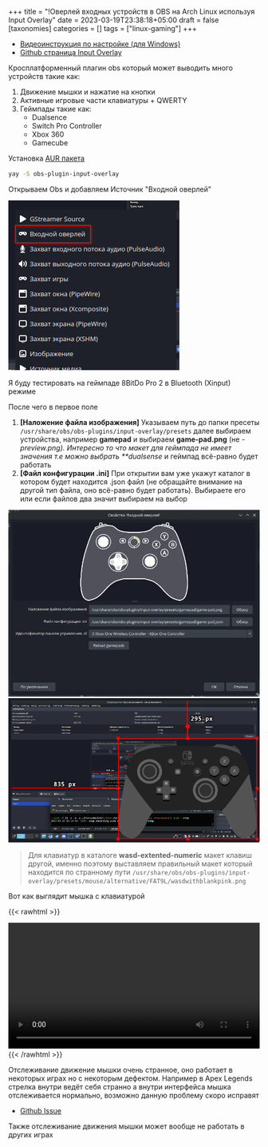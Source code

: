 +++
title = "!Оверлей входных устройств в OBS на Arch Linux используя Input Overlay"
date = 2023-03-19T23:38:18+05:00
draft = false
[taxonomies]
categories = []
tags = ["linux-gaming"]
+++

- [Видеоинструкция по настройке (для Windows)](https://www.youtube.com/watch?v=bAFTAaKZf4k)
- [Github страница Input Overlay](https://github.com/univrsal/input-overlay)

Кросплатформенный плагин obs который может выводить много устройств такие как:

1. Движение мышки и нажатие на кнопки
2. Активные игровые части клавиатуры + QWERTY
3. Геймпады такие как:
   - Dualsence
   - Switch Pro Controller
   - Xbox 360
   - Gamecube

Установка [AUR пакета](https://aur.archlinux.org/packages/obs-plugin-input-overlay)

```sh
yay -S obs-plugin-input-overlay
```

Открываем Obs и добавляем Источник "Входной оверлей"

![image](/images/input-overlay-in-obs/Screenshot_20230320_005346.png)

Я буду тестировать на геймпаде 8BitDo Pro 2 в Bluetooth (Xinput) режиме

После чего в первое поле

1. **[Наложение файла изображения]** Указываем путь до папки пресеты `/usr/share/obs/obs-plugins/input-overlay/presets` далее выбираем устройства, например **gamepad** и выбираем **game-pad.png** (не _-preview.png). Интересно то что макет для геймпада не имеет значения т.е можно выбрать \*\*dualsense_ и геймпад всё-равно будет работать
2. **[Файл конфигурации .ini]** При открытии вам уже укажут каталог в котором будет находится .json файл (не обращайте внимание на другой тип файла, оно всё-равно будет работать). Выбираете его или если файлов два значит выбираем на выбор

![image](/images/input-overlay-in-obs/1679260464.gif)
![image](/images/input-overlay-in-obs/1679260735.gif)

> Для клавиатур в каталоге **wasd-extented-numeric** макет клавиш другой, именно поэтому выставляем правильный макет который находится по странному пути `/usr/share/obs/obs-plugins/input-overlay/presets/mouse/alternative/FAT9L/wasdwithblankpink.png`

Вот как выглядит мышка с клавиатурой

{{< rawhtml >}}

<!-- Опции controls: autoplay/play/pause -->
<video width=100% controls play>
    <source src="/input-overlay-in-obs/input-overlay-on-linux.mp4" type="video/mp4">
    Your browser does not support the video tag.
</video>
{{< /rawhtml >}}

Отслеживание движение мышки очень странное, оно работает в некоторых играх но с некоторым дефектом. Например в Apex Legends стрелка внутри ведёт себя странно а внутри интерфейса мышка отслеживается нормально, возможно данную проблему скоро исправят

- [Github Issue](https://github.com/univrsal/input-overlay/issues/310)

Также отслеживание движения мышки может вообще не работать в других играх
